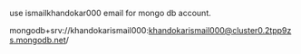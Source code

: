 use ismailkhandokar000 email for mongo db account.


mongodb+srv://khandokarismail000:khandokarismail000@cluster0.2tpp9zs.mongodb.net/